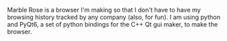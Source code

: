 Marble Rose is a browser I'm making so that I don't have to have my browsing history tracked by any company (also, for fun). I am using python and PyQt6, a set of python bindings
for the C++ Qt gui maker, to make the browser.
